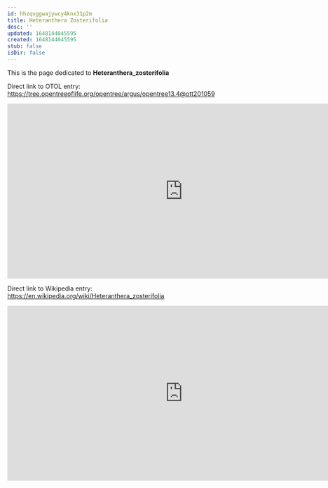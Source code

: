 ```yaml
---
id: hhzqvggwajywcy4knx31p2m
title: Heteranthera Zosterifolia
desc: ''
updated: 1648144045595
created: 1648144045595
stub: false
isDir: false
---
```

This is the page dedicated to **Heteranthera_zosterifolia**


Direct link to OTOL entry: https://tree.opentreeoflife.org/opentree/argus/opentree13.4@ott201059



<html>
    <body>
    <iframe src="https://tree.opentreeoflife.org/opentree/argus/opentree13.4@ott201059"
    width="800" height="400" frameborder="0" allowfullscreen> </iframe>
    </body>
</html>
    


Direct link to Wikipedia entry: https://en.wikipedia.org/wiki/Heteranthera_zosterifolia



<html>
    <body>
    <iframe src="https://en.wikipedia.org/wiki/Heteranthera_zosterifolia"
    width="800" height="400" frameborder="0" allowfullscreen> </iframe>
    </body>
</html>
    
